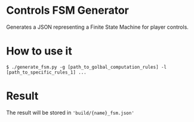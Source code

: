# Controls FSM Generator

Generates a JSON representing a Finite State Machine for player controls.

# How to use it

<code>$ ./generate_fsm.py -g [path_to_golbal_computation_rules] -l [path_to_specific_rules_1] ...</code>

# Result

The result will be stored in <code>'build/{name}_fsm.json'</code>
